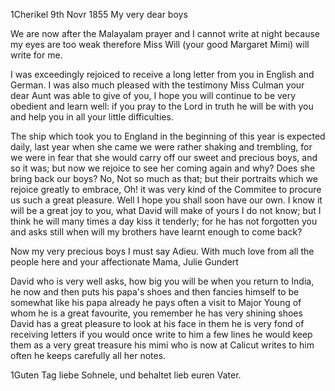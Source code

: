  1Cherikel 9th Novr 1855
My very dear boys

We are now after the Malayalam prayer and I cannot write at night because my eyes are too weak therefore Miss Will (your good Margaret Mimi) will write for me.

I was exceedingly rejoiced to receive a long letter from you in English and German. I was also much pleased with the testimony Miss Culman your dear Aunt was able to give of you, I hope you will continue to be very obedient and learn well: if you pray to the Lord in truth he will be with you and help you in all your little difficulties.

The ship which took you to England in the beginning of this year is expected daily, last year when she came we were rather shaking and trembling, for we were in fear that she would carry off our sweet and precious boys, and so it was; but now we rejoice to see her coming again and why? Does she bring back our boys? No, Not so much as that; but their portraits which we rejoice greatly to embrace, Oh! it was very kind of the Commitee to procure us such a great pleasure. Well I hope you shall soon have our own. I know it will be a great joy to you, what David will make of yours I do not know; but I think he will many times a day kiss it tenderly; for he has not forgotten you and asks still when will my brothers have learnt enough to come back?

Now my very precious boys I must say Adieu. With much love from all the people here
 and your affectionate Mama,
 Julie Gundert

David who is very well asks, how big you will be when you return to India, he now and then puts his papa's shoes and then fancies himself to be somewhat like his papa already he pays often a visit to Major Young of whom he is a great favourite, you remember he has very shining shoes David has a great pleasure to look at his face in them he is very fond of receiving letters if you would once write to him a few lines he would keep them as a very great treasure his mimi who is now at Calicut writes to him often he keeps carefully all her notes.

1Guten Tag liebe Sohnele, und behaltet lieb euren Vater.

